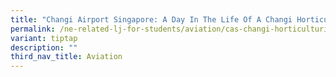 ```yaml
---
title: "Changi Airport Singapore: A Day In The Life Of A Changi Horticulturist"
permalink: /ne-related-lj-for-students/aviation/cas-changi-horticulturist/
variant: tiptap
description: ""
third_nav_title: Aviation
---
```

